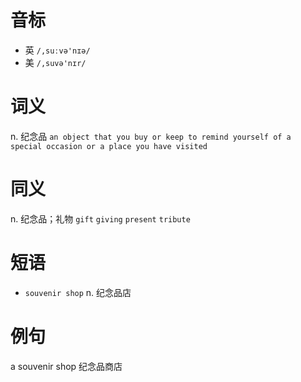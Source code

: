 # 音标

- 英 `/,suːvə'nɪə/`
- 美 `/,suvə'nɪr/`

# 词义

n. 纪念品
`an object that you buy or keep to remind yourself of a special occasion or a place you have visited`

# 同义

n. 纪念品；礼物
`gift` `giving` `present` `tribute`

# 短语

- `souvenir shop` n. 纪念品店

# 例句

a souvenir shop
纪念品商店


